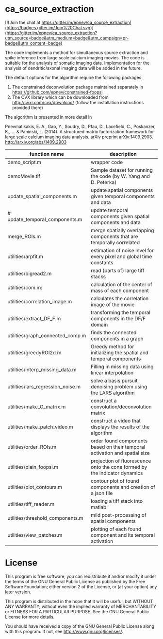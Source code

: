# ca_source_extraction

[![Join the chat at https://gitter.im/epnev/ca_source_extraction](https://badges.gitter.im/Join%20Chat.svg)](https://gitter.im/epnev/ca_source_extraction?utm_source=badge&utm_medium=badge&utm_campaign=pr-badge&utm_content=badge)

The code implements a method for simultaneous source extraction and spike inference from large scale calcium imaging movies. The code is suitable for the analysis of somatic imaging data. Implementation for the analysis of dendritic/axonal imaging data will be added in the future. 

The default options for the algorithm require the following packages:

1. The constrained deconvolution package maintained separately in https://github.com/epnev/constrained-foopsi 
2. The CVX library which can be downloaded from http://cvxr.com/cvx/download/ (follow the installation instructions provided there) 

The algorithm is presented in more detail in

Pnevmatikakis, E. A., Gao, Y., Soudry, D., Pfau, D., Lacefield, C., Poskanzer, K., ... & Paninski, L. (2014). A structured matrix factorization framework for large scale calcium imaging data analysis. arXiv preprint arXiv:1409.2903. http://arxiv.org/abs/1409.2903

function name                           | description 
----------------------------------------|-----------------------------------
demo_script.m                           | wrapper code <br />
demoMovie.tif                           | Sample dataset for running the code (by W. Yang and D. Peterka) <br />
update_spatial_components.m             | update spatial components given temporal components and data <br />
# update_temporal_components.m            | update temporal components given spatial components and data <br />
merge_ROIs.m                            | merge spatially overlapping components that are temporally correlated <br />
utilities/arpfit.m                      | estimation of noise level for every pixel and global time constants <br />
utilities/bigread2.m                    | read (parts of) large tiff stacks
utilities/com.m:                        | calculation of the center of mass of each component <br />
utilities/correlation_image.m           | calculates the correlation image of the movie <br />
utilities/extract_DF_F.m                | transforming the temporal components in the DF/F domain <br />
utilities/graph_connected_comp.m        | finds the connected components in a graph <br />
utilities/greedyROI2d.m                 | Greedy method for initializing the spatial and temporal components <br />
utilities/interp_missing_data.m         | Filling in missing data using linear interpolation <br />
utilities/lars_regression_noise.m       | solve a basis pursuit denoising problem using the LARS algorithm <br />
utilities/make_G_matrix.m               | construct a convolution/deconvolution matrix <br />
utilities/make_patch_video.m            | construct a video that displays the results of the algorithm <br />
utilities/order_ROIs.m                  | order found components based on their temporal activation and spatial size <br />
utilities/plain_foopsi.m                | projection of fluorescence onto the cone formed by the indicator dynamics 
utilities/plot_contours.m               | contour plot of found components and creation of a json file <br />
utilities/tiff_reader.m                 | loading a tiff stack into matlab <br />
utilities/threshold_components.m        | mild post-processing of spatial components <br />
utilities/view_patches.m                | plotting of each found component and its temporal activation <br />


License
=======

This program is free software; you can redistribute it and/or
modify it under the terms of the GNU General Public License
as published by the Free Software Foundation; either version 2
of the License, or (at your option) any later version.

This program is distributed in the hope that it will be useful,
but WITHOUT ANY WARRANTY; without even the implied warranty of
MERCHANTABILITY or FITNESS FOR A PARTICULAR PURPOSE.  See the
GNU General Public License for more details.

You should have received a copy of the GNU General Public License
along with this program.  If not, see <http://www.gnu.org/licenses/>.
